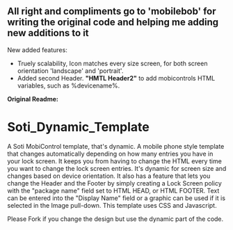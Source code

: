 <h2>All right and compliments go to 'mobilebob' for writing the original code and helping me adding new additions to it</h2>


New added features:
 - Truely scalability, Icon matches every size screen, for both screen orientation 'landscape' and 'portrait'.
 - Added second Header. <b>"HMTL Header2"</b> to add mobicontrols HTML variables, such as %devicename%.


<b> Original Readme: </b>
# Soti_Dynamic_Template
A Soti MobiControl template, that's dynamic.  A mobile phone style template that changes automatically depending on how many entries you have in your lock screen.  It keeps you from having to change the HTML every time you want to change the lock screen entries.  It's  dynamic for screen size and changes based on device orientation.  It also has a feature that lets you change the Header and the Footer by simply creating a Lock Screen policy with the "package name" field set to HTML HEAD, or HTML FOOTER.  Text can be entered into the "Display Name" field or a graphic can be used if it is selected in the Image pull-down.  This template uses CSS and Javascript.

Please Fork if you change the design but use the dynamic part of the code.
